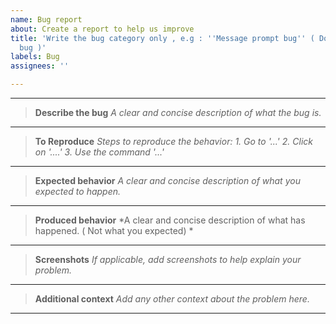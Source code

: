 ```yaml
---
name: Bug report
about: Create a report to help us improve
title: 'Write the bug category only , e.g : ''Message prompt bug'' ( Do describe the
  bug )'
labels: Bug
assignees: ''

---
```


----
> **Describe the bug**
*A clear and concise description of what the bug is.*
---
> **To Reproduce**
*Steps to reproduce the behavior:*
*1. Go to '...'*
*2. Click on '....'*
*3. Use the command '...'*
---
> **Expected behavior**
*A clear and concise description of what you expected to happen.*
---
> **Produced behavior**
*A clear and concise description of what has happened. ( Not what you expected) *
---
> **Screenshots**
*If applicable, add screenshots to help explain your problem.*
---
> **Additional context**
*Add any other context about the problem here.*
---
